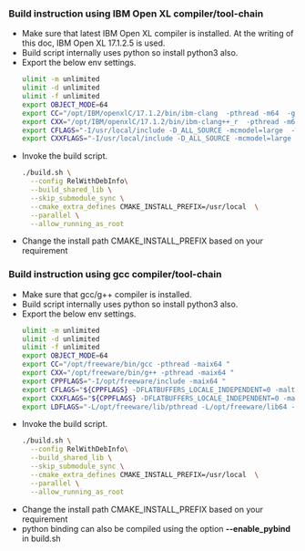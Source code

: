 ### Build instruction using IBM Open XL compiler/tool-chain
* Make sure that latest IBM Open XL compiler is installed. At the writing of this doc, IBM Open XL 17.1.2.5 is used.
* Build script internally uses python so install python3 also.
* Export the below env settings.
  ```bash
  ulimit -m unlimited
  ulimit -d unlimited
  ulimit -f unlimited
  export OBJECT_MODE=64
  export CC="/opt/IBM/openxlC/17.1.2/bin/ibm-clang  -pthread -m64  -g " 
  export CXX="/opt/IBM/openxlC/17.1.2/bin/ibm-clang++_r  -pthread -m64 -g "
  export CFLAGS="-I/usr/local/include -D_ALL_SOURCE -mcmodel=large  -Wno-deprecate-lax-vec-conv-all  -Wno-unused-but-set-variable -Wno-unused-command-line-argument -maltivec -mvsx  -Wno-unused-variable -Wno-unused-parameter -Wno-sign-compare "
  export CXXFLAGS="-I/usr/local/include -D_ALL_SOURCE -mcmodel=large -Wno-deprecate-lax-vec-conv-all -Wno-unused-but-set-variable -Wno-unused-command-line-argument -maltivec -mvsx  -Wno-unused-variable -Wno-unused-parameter -Wno-sign-compare"
  ``` 
- Invoke the build script. 
  ```bash
  ./build.sh \
	--config RelWithDebInfo\
	--build_shared_lib \
	--skip_submodule_sync \
	--cmake_extra_defines CMAKE_INSTALL_PREFIX=/usr/local  \
	--parallel \
	--allow_running_as_root
  ```
- Change the install path CMAKE_INSTALL_PREFIX based on your requirement
  
### Build instruction using gcc compiler/tool-chain
* Make sure that gcc/g++ compiler is installed.
* Build script internally uses python so install python3 also.
* Export the below env settings.
  ```bash
  ulimit -m unlimited
  ulimit -d unlimited
  ulimit -f unlimited
  export OBJECT_MODE=64
  export CC="/opt/freeware/bin/gcc -pthread -maix64 "
  export CXX="/opt/freeware/bin/g++ -pthread -maix64 "
  export CPPFLAGS="-I/opt/freeware/include -maix64 "
  export CFLAGS="${CPPFLAGS} -DFLATBUFFERS_LOCALE_INDEPENDENT=0 -maltivec -mvsx -Wl,-bbigtoc -Wno-unused-variable -Wno-unused-parameter -Wno-sign-compare -fno-extern-tls-init  -Wl,-berok "
  export CXXFLAGS="${CPPFLAGS} -DFLATBUFFERS_LOCALE_INDEPENDENT=0 -maltivec -mvsx -Wl,-bbigtoc -Wno-unused-variable -Wno-unused-parameter -Wno-sign-compare -fno-extern-tls-init -Wl,-berok"
  export LDFLAGS="-L/opt/freeware/lib/pthread -L/opt/freeware/lib64 -L/opt/freeware/lib -lpthread -lpython3.9"
  ``` 
- Invoke the build script. 
  ```bash
  ./build.sh \
	--config RelWithDebInfo\
	--build_shared_lib \
	--skip_submodule_sync \
	--cmake_extra_defines CMAKE_INSTALL_PREFIX=/usr/local  \
	--parallel \
	--allow_running_as_root
  ```
- Change the install path CMAKE_INSTALL_PREFIX based on your requirement
- python binding can also be compiled using the option  **--enable_pybind** in build.sh

  
